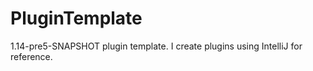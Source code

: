 # PluginTemplate
1.14-pre5-SNAPSHOT plugin template. I create plugins using IntelliJ for reference.
